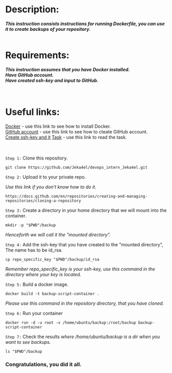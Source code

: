 # Description:
***This instruction consists instructions for running Dockerfile, you can use it to create backups of your repository.*** <br>  <br>

# Requirements:
***This instruction assumes that you have Docker installed. <br>
   Have GitHub account. <br>
   Have created ssh-key and input to GitHub.<br><br><br>***

# Useful links:

[Docker](https://github.com/Jeka4el/DevOps-Task0/)  - use this link to see how to install Docker. <br>
[GitHub account](https://docs.github.com/en/get-started/onboarding/getting-started-with-your-github-account) - use this link to see how to cteate GitHub account. <br>
[Create ssh-key and it](https://docs.github.com/en/authentication/connecting-to-github-with-ssh/generating-a-new-ssh-key-and-adding-it-to-the-ssh-agent)
[Task](https://absorbed-parrot-e34.notion.site/Task-1-DevOps-1-0-a7520340104248bea0e867b5e3ddfdfa) - use this link to read the task. <br><br><br>


`Step 1:` Clone this repository.

```
git clone https://github.com/Jeka4el/devops_intern_Jeka4el.git 

```


`Step 2:` Upload it to your private repo.

*Use this link if you don't know how to do it.*
```
https://docs.github.com/en/repositories/creating-and-managing-repositories/cloning-a-repository 
```


`Step 3:` Create a directory in your home directory that we will mount into the container.

```
mkdir -p "$PWD"/backup
```
*Henceforth we will call it the "mounted directory".*


`Step 4:` Add the ssh-key that you have created to the "mounted directory", The name has to be id_rsa.
```
cp repo_specific_key "$PWD"/backup/id_rsa
```
*Remember repo_specific_key is your ssh-key, use this command in the directory where your key is located.*



`Step 5:` Build a docker image.
```
docker build -t backup-script-container .
```
*Please use this command in the repository directory, that you have cloned.*



`Step 6:` Run your container
```
docker run -d -u root -v /home/ubuntu/backup:/root/backup backup-script-container
```


`Step 7:` Check the results
*where /home/ubuntu/backup is a dir when you want to see backups.*

```
ls "$PWD"/backup

```

### Congratulations, you did it all.
